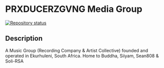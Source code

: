 # PRXDUCERZGVNG Media Group

[![Repository status](https://repology.org/badge/repository-big/termux.svg)](https://repology.org/repository/termux)

## Description
A Music Group (Recording Company & Artist Collective) founded and operated in Ekurhuleni, South Africa. Home to Buddha, Siiyam, Sean808 & Soli-RSA

